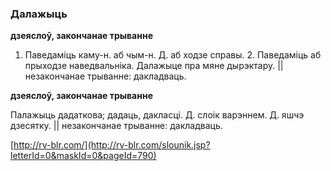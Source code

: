### Далажыць
**дзеяслоў, закончанае трыванне**

1. Паведаміць каму-н. аб чым-н. Д. аб ходзе справы. 2. Паведаміць аб прыходзе наведвальніка. Далажыце пра мяне дырэктару. || незакончанае трыванне: дакладваць.

**дзеяслоў, закончанае трыванне**

Палажыць дадаткова; дадаць, дакласці. Д. слоік варэннем. Д. яшчэ дзесятку. || незакончанае трыванне: дакладваць.

<a rel="author">[http://rv-blr.com/](http://rv-blr.com/slounik.jsp?letterId=0&maskId=0&pageId=790)</a>
